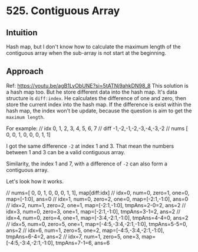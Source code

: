 # 525. Contiguous Array

## Intuition
Hash map, but I don't know how to calculate the maximum length of the contiguous array when the sub-array is not start at the beginning.

## Approach
Ref: https://youtu.be/agB1LyObUNE?si=5tATNj9ahkDN98_8
This solution is a hash map too.
But he store different data into the hash map. It's data structure is `diff:index`.
He calculates the difference of one and zero, then store the current index into the hash map.
If the difference is exist within the hash map, the index won't be update, because the question is aim to get the `maximum length`.

For example:
// idx       0, 1, 2, 3, 4, 5, 6, 7
// diff     -1,-2,-1,-2,-3,-4,-3,-2
// nums    [ 0, 0, 1, 0, 0, 0, 1, 1]

I got the same difference `-2` at index 1 and 3.
That mean the numbers between 1 and 3 can be a valid contiguous array.

Similarity, the index 1 and 7, with a difference of `-2` can also form a contiguous array.

Let's look how it works.

// nums=[ 0, 0, 1, 0, 0, 0, 1, 1], map[diff:idx]
// idx=0, num=0, zero=1, one=0, map=[-1:0], ans=0
// idx=1, num=0, zero=2, one=0, map=[-2:1,-1:0], ans=0
// idx=2, num=1, zero=2, one=1, map=[-2:1,-1:0], tmpAns=2-0=2, ans=2
// idx=3, num=0, zero=3, one=1, map=[-2:1,-1:0], tmpAns=3-1=2, ans=2
// idx=4, num=0, zero=4, one=1, map=[-3:4,-2:1,-1:0], tmpAns=4-4=0, ans=2
// idx=5, num=0, zero=5, one=1, map=[-4:5,-3:4,-2:1,-1:0], tmpAns=5-5=0, ans=2
// idx=6, num=1, zero=5, one=2, map=[-4:5,-3:4,-2:1,-1:0], tmpAns=6-4=2, ans=2
// idx=7, num=1, zero=5, one=3, map=[-4:5,-3:4,-2:1,-1:0], tmpAns=7-1=6, ans=6